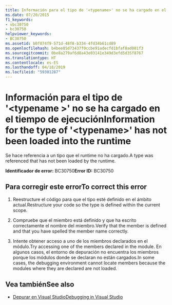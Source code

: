 ```yaml
---
title: Información para el tipo de '<typename>' no se ha cargado en el tiempo de ejecución
ms.date: 07/20/2015
f1_keywords:
- vbc30750
- bc30750
helpviewer_keywords:
- BC30750
ms.assetid: b0f074f9-571d-48f8-b334-4fd34b61cd89
ms.openlocfilehash: b4bee85d73437f0ccbe91adecfd1bfaf8ad081f3
ms.sourcegitcommit: 0be8a279af6d8a43e03141e349d3efd5d35f8767
ms.translationtype: HT
ms.contentlocale: es-ES
ms.lasthandoff: 04/18/2019
ms.locfileid: "59301287"
---
```

# <a name="information-for-the-type-of-typename-has-not-been-loaded-into-the-runtime"></a><span data-ttu-id="e3684-102">Información para el tipo de '\<typename >' no se ha cargado en el tiempo de ejecución</span><span class="sxs-lookup"><span data-stu-id="e3684-102">Information for the type of '\<typename>' has not been loaded into the runtime</span></span>
<span data-ttu-id="e3684-103">Se hace referencia a un tipo que el runtime no ha cargado.</span><span class="sxs-lookup"><span data-stu-id="e3684-103">A type was referenced that has not been loaded by the runtime.</span></span>  
  
 <span data-ttu-id="e3684-104">**Identificador de error:** BC30750</span><span class="sxs-lookup"><span data-stu-id="e3684-104">**Error ID:** BC30750</span></span>  
  
## <a name="to-correct-this-error"></a><span data-ttu-id="e3684-105">Para corregir este error</span><span class="sxs-lookup"><span data-stu-id="e3684-105">To correct this error</span></span>  
  
1. <span data-ttu-id="e3684-106">Reestructure el código para que el tipo esté definido en el ámbito actual.</span><span class="sxs-lookup"><span data-stu-id="e3684-106">Restructure your code so the type is defined within the current scope.</span></span>  
  
2. <span data-ttu-id="e3684-107">Compruebe que el miembro está definido y que ha escrito correctamente el nombre del miembro.</span><span class="sxs-lookup"><span data-stu-id="e3684-107">Verify that the member is defined and that you have spelled the member name correctly.</span></span>  
  
3. <span data-ttu-id="e3684-108">Intente obtener acceso a uno de los miembros declarados en el módulo.</span><span class="sxs-lookup"><span data-stu-id="e3684-108">Try accessing one of the members declared in the module.</span></span> <span data-ttu-id="e3684-109">En algunos casos, el entorno de depuración no encuentra los miembros porque los módulos donde se declaran no están cargados.</span><span class="sxs-lookup"><span data-stu-id="e3684-109">In some cases, the debugging environment cannot locate members because the modules where they are declared are not loaded.</span></span>  
  
## <a name="see-also"></a><span data-ttu-id="e3684-110">Vea también</span><span class="sxs-lookup"><span data-stu-id="e3684-110">See also</span></span>

- [<span data-ttu-id="e3684-111">Depurar en Visual Studio</span><span class="sxs-lookup"><span data-stu-id="e3684-111">Debugging in Visual Studio</span></span>](/visualstudio/debugger/debugging-in-visual-studio)
